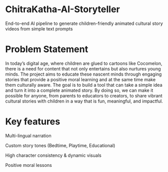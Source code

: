 # ChitraKatha-AI-Storyteller
End-to-end AI pipeline to generate children-friendly animated cultural story videos from simple text prompts

# Problem Statement
In today’s digital age, where children are glued to cartoons like Cocomelon, there is a need
for content that not only entertains but also nurtures young minds. The project aims to
educate these nascent minds through engaging stories that provide a positive moral learning
and at the same time make them culturally aware. The goal is to build a tool that can take a
simple idea and turn it into a complete animated story. By doing so, we can make it possible
for anyone, from parents to educators to creators, to share vibrant cultural stories with
children in a way that is fun, meaningful, and impactful.

# Key features
Multi-lingual narration

Custom story tones (Bedtime, Playtime, Educational)

High character consistency & dynamic visuals

Positive moral lessons
